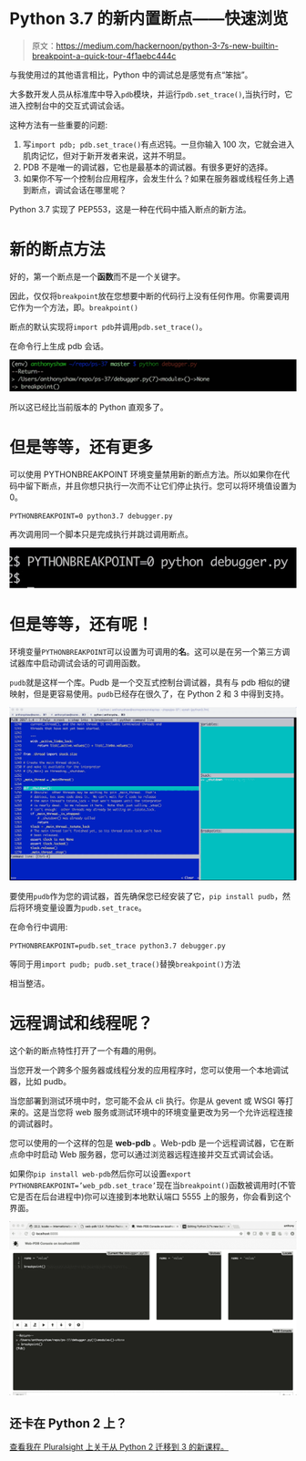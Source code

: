 # Python 3.7 的新内置断点——快速浏览

> 原文：<https://medium.com/hackernoon/python-3-7s-new-builtin-breakpoint-a-quick-tour-4f1aebc444c>

与我使用过的其他语言相比，Python 中的调试总是感觉有点“笨拙”。

大多数开发人员从标准库中导入`pdb`模块，并运行`pdb.set_trace()`,当执行时，它进入控制台中的交互式调试会话。

这种方法有一些重要的问题:

1.  写`import pdb; pdb.set_trace()`有点迟钝。一旦你输入 100 次，它就会进入肌肉记忆，但对于新开发者来说，这并不明显。
2.  PDB 不是唯一的调试器，它也是最基本的调试器。有很多更好的选择。
3.  如果你不写一个控制台应用程序，会发生什么？如果在服务器或线程任务上遇到断点，调试会话在哪里呢？

Python 3.7 实现了 PEP553，这是一种在代码中插入断点的新方法。

# 新的断点方法

好的，第一个断点是一个**函数**而不是一个关键字。

因此，仅仅将`breakpoint`放在您想要中断的代码行上没有任何作用。你需要调用它作为一个方法，即。`breakpoint()`

断点的默认实现将`import pdb`并调用`pdb.set_trace()`。

在命令行上生成 pdb 会话。

![](img/a6974035490ea05718f72735479f52da.png)

所以这已经比当前版本的 Python 直观多了。

# 但是等等，还有更多

可以使用 PYTHONBREAKPOINT 环境变量禁用新的断点方法。所以如果你在代码中留下断点，并且你想只执行一次而不让它们停止执行。您可以将环境值设置为 0。

`PYTHONBREAKPOINT=0 python3.7 debugger.py`

再次调用同一个脚本只是完成执行并跳过调用断点。

![](img/addd7229294db90be2b49781e395684f.png)

# 但是等等，还有呢！

环境变量`PYTHONBREAKPOINT`可以设置为可调用的**名**。这可以是在另一个第三方调试器库中启动调试会话的可调用函数。

`pudb`就是这样一个库。Pudb 是一个交互式控制台调试器，具有与 pdb 相似的键映射，但是更容易使用。`pudb`已经存在很久了，在 Python 2 和 3 中得到支持。

![](img/1d519c87a97178c283a846bb262cebad.png)

要使用`pudb`作为您的调试器，首先确保您已经安装了它，`pip install pudb`，然后将环境变量设置为`pudb.set_trace`。

在命令行中调用:

`PYTHONBREAKPOINT=pudb.set_trace python3.7 debugger.py`

等同于用`import pudb; pudb.set_trace()`替换`breakpoint()`方法

相当整洁。

# 远程调试和线程呢？

这个新的断点特性打开了一个有趣的用例。

当您开发一个跨多个服务器或线程分发的应用程序时，您可以使用一个本地调试器，比如 pudb。

当您部署到测试环境中时，您可能不会从 cli 执行。你是从 gevent 或 WSGI 等打来的。这是当您将 web 服务或测试环境中的环境变量更改为另一个允许远程连接的调试器时。

您可以使用的一个这样的包是 **web-pdb** 。Web-pdb 是一个远程调试器，它在断点命中时启动 Web 服务器，您可以通过浏览器远程连接并交互式调试会话。

如果你`pip install web-pdb`然后你可以设置`export PYTHONBREAKPOINT=’web_pdb.set_trace’`现在当`breakpoint()`函数被调用时(不管它是否在后台进程中)你可以连接到本地默认端口 5555 上的服务，你会看到这个界面。

![](img/57c71f9355dbff775805836f242dd747.png)

## 还卡在 Python 2 上？

[查看我在 Pluralsight 上关于从 Python 2 迁移到 3 的新课程。](https://www.pluralsight.com/courses/python-2-to-python-3)